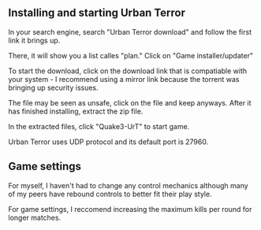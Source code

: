 ## Installing and starting Urban Terror

In your search engine, search "Urban Terror download" and follow the first link it brings up.

There, it will show you a list calles "plan." Click on "Game installer/updater"

To start the download, click on the download link that is compatiable with your system - I recommend using a mirror link because the torrent was bringing up security issues.

The file may be seen as unsafe, click on the file and keep anyways. 
After it has finished installing, extract the zip file.

In the extracted files, click "Quake3-UrT" to start game.

Urban Terror uses UDP protocol and its default port is 27960.

## Game settings

For myself, I haven't had to change any control mechanics although many of my peers have rebound controls to better fit their play style.

For game settings, I reccomend increasing the maximum kills per round for longer matches.
